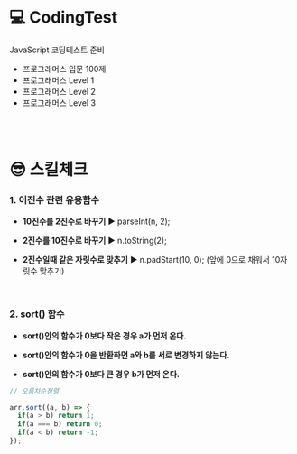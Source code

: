 # 💻 CodingTest

JavaScript 코딩테스트 준비

- 프로그래머스 입문 100제
- 프로그래머스 Level 1
- 프로그래머스 Level 2
- 프로그래머스 Level 3

<br/><br/>

# 😎 스킬체크
### 1. 이진수 관련 유용함수

- **10진수를 2진수로 바꾸기** ▶️ parseInt(n, 2);

- **2진수를 10진수로 바꾸기** ▶️ n.toString(2);

- **2진수일때 같은 자릿수로 맞추기** ▶️ n.padStart(10, 0);  (앞에 0으로 채워서 10자릿수 맞추기)

<br/>

### 2. sort() 함수

- **sort()안의 함수가 0보다 작은 경우 a가 먼저 온다.**

- **sort()안의 함수가 0을 반환하면 a와 b를 서로 변경하지 않는다.**

- **sort()안의 함수가 0보다 큰 경우 b가 먼저 온다.**

```javaScript
// 오름차순정렬

arr.sort((a, b) => {
  if(a > b) return 1;
  if(a === b) return 0;
  if(a < b) return -1;
});
```
